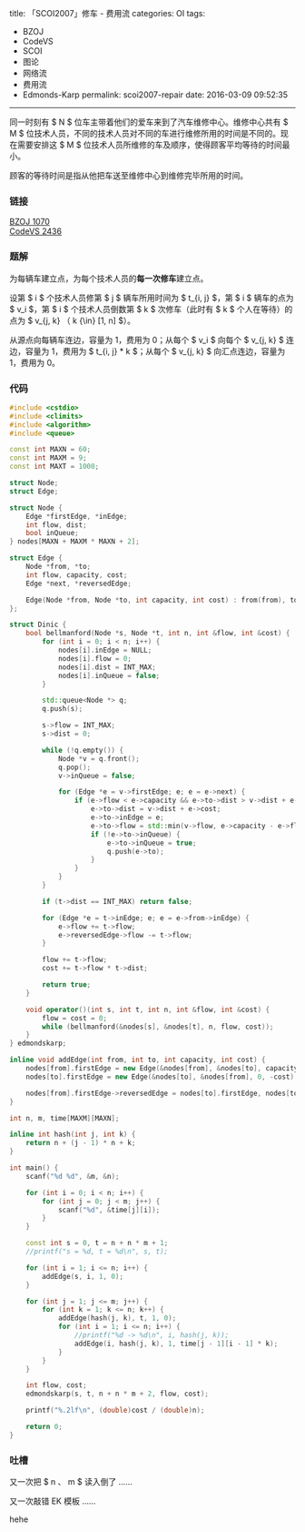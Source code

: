 title: 「SCOI2007」修车 - 费用流
categories: OI
tags: 
  - BZOJ
  - CodeVS
  - SCOI
  - 图论
  - 网络流
  - 费用流
  - Edmonds-Karp
permalink: scoi2007-repair
date: 2016-03-09 09:52:35
---

同一时刻有 $ N $ 位车主带着他们的爱车来到了汽车维修中心。维修中心共有 $ M $ 位技术人员，不同的技术人员对不同的车进行维修所用的时间是不同的。现在需要安排这 $ M $ 位技术人员所维修的车及顺序，使得顾客平均等待的时间最小。

顾客的等待时间是指从他把车送至维修中心到维修完毕所用的时间。

<!-- more -->

### 链接
[BZOJ 1070](http://www.lydsy.com/JudgeOnline/problem.php?id=1070)  
[CodeVS 2436](http://codevs.cn/problem/2436/)

### 题解
为每辆车建立点，为每个技术人员的**每一次修车**建立点。

设第 $ i $ 个技术人员修第 $ j $ 辆车所用时间为 $ t_{i, j} $，第 $ i $ 辆车的点为 $ v_i $，第 $ i $ 个技术人员倒数第 $ k $ 次修车（此时有 $ k $ 个人在等待）的点为 $ v_{j, k} $（$ k {\in} [1, n] $）。

从源点向每辆车连边，容量为 1，费用为 0；从每个 $ v_i $ 向每个 $ v_{j, k} $ 连边，容量为 1，费用为 $ t_{i, j} * k $；从每个 $ v_{j, k} $ 向汇点连边，容量为 1，费用为 0。

### 代码
```cpp
#include <cstdio>
#include <climits>
#include <algorithm>
#include <queue>

const int MAXN = 60;
const int MAXM = 9;
const int MAXT = 1000;

struct Node;
struct Edge;

struct Node {
	Edge *firstEdge, *inEdge;
	int flow, dist;
	bool inQueue;
} nodes[MAXN + MAXM * MAXN + 2];

struct Edge {
	Node *from, *to;
	int flow, capacity, cost;
	Edge *next, *reversedEdge;

	Edge(Node *from, Node *to, int capacity, int cost) : from(from), to(to), flow(0), capacity(capacity), cost(cost), next(from->firstEdge) {}
};

struct Dinic {
	bool bellmanford(Node *s, Node *t, int n, int &flow, int &cost) {
		for (int i = 0; i < n; i++) {
			nodes[i].inEdge = NULL;
			nodes[i].flow = 0;
			nodes[i].dist = INT_MAX;
			nodes[i].inQueue = false;
		}

		std::queue<Node *> q;
		q.push(s);

		s->flow = INT_MAX;
		s->dist = 0;

		while (!q.empty()) {
			Node *v = q.front();
			q.pop();
			v->inQueue = false;

			for (Edge *e = v->firstEdge; e; e = e->next) {
				if (e->flow < e->capacity && e->to->dist > v->dist + e->cost) {
					e->to->dist = v->dist + e->cost;
					e->to->inEdge = e;
					e->to->flow = std::min(v->flow, e->capacity - e->flow);
					if (!e->to->inQueue) {
						e->to->inQueue = true;
						q.push(e->to);
					}
				}
			}
		}

		if (t->dist == INT_MAX) return false;

		for (Edge *e = t->inEdge; e; e = e->from->inEdge) {
			e->flow += t->flow;
			e->reversedEdge->flow -= t->flow;
		}

		flow += t->flow;
		cost += t->flow * t->dist;

		return true;
	}

	void operator()(int s, int t, int n, int &flow, int &cost) {
		flow = cost = 0;
		while (bellmanford(&nodes[s], &nodes[t], n, flow, cost));
	}
} edmondskarp;

inline void addEdge(int from, int to, int capacity, int cost) {
	nodes[from].firstEdge = new Edge(&nodes[from], &nodes[to], capacity, cost);
	nodes[to].firstEdge = new Edge(&nodes[to], &nodes[from], 0, -cost);

	nodes[from].firstEdge->reversedEdge = nodes[to].firstEdge, nodes[to].firstEdge->reversedEdge = nodes[from].firstEdge;
}

int n, m, time[MAXM][MAXN];

inline int hash(int j, int k) {
	return n + (j - 1) * n + k;
}

int main() {
	scanf("%d %d", &m, &n);

	for (int i = 0; i < n; i++) {
		for (int j = 0; j < m; j++) {
			scanf("%d", &time[j][i]);
		}
	}

	const int s = 0, t = n + n * m + 1;
	//printf("s = %d, t = %d\n", s, t);

	for (int i = 1; i <= n; i++) {
		addEdge(s, i, 1, 0);
	}

	for (int j = 1; j <= m; j++) {
		for (int k = 1; k <= n; k++) {
			addEdge(hash(j, k), t, 1, 0);
			for (int i = 1; i <= n; i++) {
				//printf("%d -> %d\n", i, hash(j, k));
				addEdge(i, hash(j, k), 1, time[j - 1][i - 1] * k);
			}
		}
	}

	int flow, cost;
	edmondskarp(s, t, n + n * m + 2, flow, cost);

	printf("%.2lf\n", (double)cost / (double)n);

	return 0;
}
```

### 吐槽
又一次把 $ n $、$ m $ 读入倒了 ……

又一次敲错 EK 模板 ……

hehe
